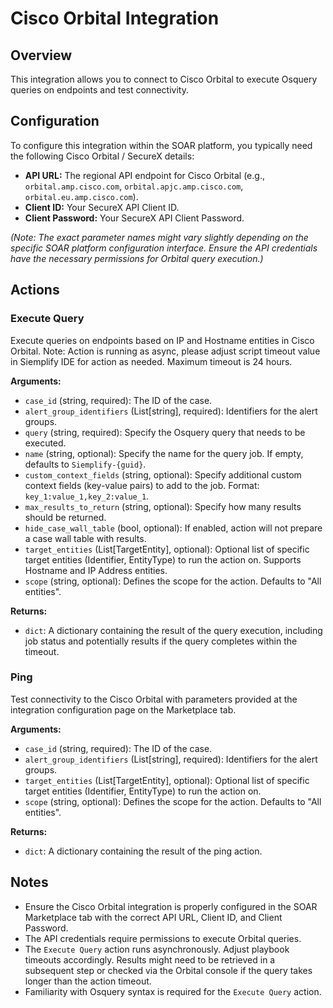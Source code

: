 # Cisco Orbital Integration

## Overview

This integration allows you to connect to Cisco Orbital to execute Osquery queries on endpoints and test connectivity.

## Configuration

To configure this integration within the SOAR platform, you typically need the following Cisco Orbital / SecureX details:

*   **API URL:** The regional API endpoint for Cisco Orbital (e.g., `orbital.amp.cisco.com`, `orbital.apjc.amp.cisco.com`, `orbital.eu.amp.cisco.com`).
*   **Client ID:** Your SecureX API Client ID.
*   **Client Password:** Your SecureX API Client Password.

*(Note: The exact parameter names might vary slightly depending on the specific SOAR platform configuration interface. Ensure the API credentials have the necessary permissions for Orbital query execution.)*

## Actions

### Execute Query

Execute queries on endpoints based on IP and Hostname entities in Cisco Orbital. Note: Action is running as async, please adjust script timeout value in Siemplify IDE for action as needed. Maximum timeout is 24 hours.

**Arguments:**

*   `case_id` (string, required): The ID of the case.
*   `alert_group_identifiers` (List[string], required): Identifiers for the alert groups.
*   `query` (string, required): Specify the Osquery query that needs to be executed.
*   `name` (string, optional): Specify the name for the query job. If empty, defaults to `Siemplify-{guid}`.
*   `custom_context_fields` (string, optional): Specify additional custom context fields (key-value pairs) to add to the job. Format: `key_1:value_1,key_2:value_1`.
*   `max_results_to_return` (string, optional): Specify how many results should be returned.
*   `hide_case_wall_table` (bool, optional): If enabled, action will not prepare a case wall table with results.
*   `target_entities` (List[TargetEntity], optional): Optional list of specific target entities (Identifier, EntityType) to run the action on. Supports Hostname and IP Address entities.
*   `scope` (string, optional): Defines the scope for the action. Defaults to "All entities".

**Returns:**

*   `dict`: A dictionary containing the result of the query execution, including job status and potentially results if the query completes within the timeout.

### Ping

Test connectivity to the Cisco Orbital with parameters provided at the integration configuration page on the Marketplace tab.

**Arguments:**

*   `case_id` (string, required): The ID of the case.
*   `alert_group_identifiers` (List[string], required): Identifiers for the alert groups.
*   `target_entities` (List[TargetEntity], optional): Optional list of specific target entities (Identifier, EntityType) to run the action on.
*   `scope` (string, optional): Defines the scope for the action. Defaults to "All entities".

**Returns:**

*   `dict`: A dictionary containing the result of the ping action.

## Notes

*   Ensure the Cisco Orbital integration is properly configured in the SOAR Marketplace tab with the correct API URL, Client ID, and Client Password.
*   The API credentials require permissions to execute Orbital queries.
*   The `Execute Query` action runs asynchronously. Adjust playbook timeouts accordingly. Results might need to be retrieved in a subsequent step or checked via the Orbital console if the query takes longer than the action timeout.
*   Familiarity with Osquery syntax is required for the `Execute Query` action.
